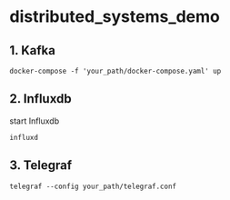 # distributed_systems_demo

## 1. Kafka

```
docker-compose -f 'your_path/docker-compose.yaml' up
```


## 2. Influxdb
start Influxdb
```
influxd
```

## 3. Telegraf
```
telegraf --config your_path/telegraf.conf
```

